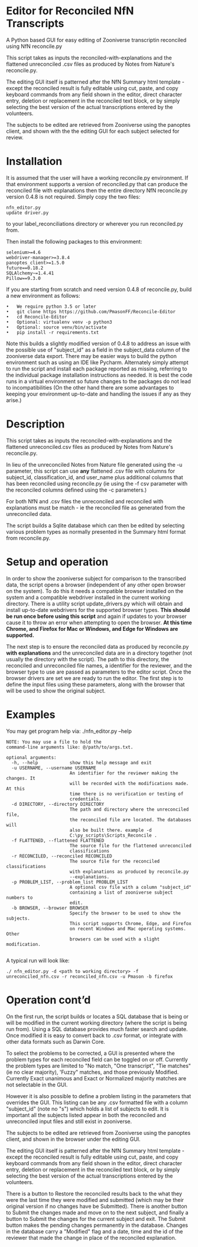 # Editor for Reconciled NfN Transcripts  
A Python based GUI for easy editing of Zooniverse transcriptin reconciled using NfN reconcile.py

This script takes as inputs the reconciled-with-explanations and the flattened 
unreconciled .csv files as produced by Notes from Nature's reconcile.py.

The editing GUI itself is patterned after the NfN Summary html template - except the reconciled result is fully editable using cut, paste, and copy keyboard commands from any field shown in the editor, direct character entry, deletion or replacement in the reconciled text block, or by simply selecting the best version of the actual transcriptions entered by the volunteers.

The subjects to be edited are retrieved from Zooniverse using the panoptes client, and shown with the the editing GUI for each subject selected for review.

# Installation
It is assumed that the user will have a working reconcile.py environment.  If that environment supports a version of reconciled.py that can produce the reconciled file with explanations then the entire directory NfN reconcile.py version 0.4.8 is not required.  Simply copy the two files:

````
nfn_editor.py
update driver.py
````

to your label_reconciliations directory or wherever you run reconciled.py from.

Then install the following packages to this environment:

````
selenium>=4.6  
webdriver-manager>=3.8.4  
panoptes_client>=1.5.0  
future==0.18.2
SQLAlchemy~=1.4.41
Pillow==9.3.0
````

If you are starting from scratch and need version 0.4.8 of reconcile.py, build a new environment as follows:

````
•	We require python 3.5 or later
•	git clone https https://github.com/PmasonFF/Reconcile-Editor
•	cd Reconcile-Editor
•	Optional: virtualenv venv -p python3
•	Optional: source venv/bin/activate
•	pip install -r requirements.txt
````

Note this builds a slightly modified version of 0.4.8 to address an issue with the possible use of "subject_id" as a field in the subject_data column of the zooniverse data export.  There may be easier ways to build the python environment such as using an IDE like Pycharm.  Alternately simply attempt to run the script and install each package reported as missing, referring to the individual package installation instructions as needed.  It is best the code runs in a virtual environment so future changes to the packages do not lead to incompatibilities (On the other hand there are some advantages to keeping your environment up-to-date and handling the issues if any as they arise.)  



# Description
This script takes as inputs the reconciled-with-explanations and the flattened unreconciled.csv files as produced by Notes from Nature's reconcile.py.

In lieu of the unreconciled Notes from Nature file generated using the -u parameter, this script can use **any** flattened .csv file with columns for subject_id, classification_id, and user_name plus additional columns that has been reconciled using reconcile.py (ie using the -f csv parameter with the reconciled columns defined using the -c parameters.)

For both NfN and .csv files the unreconciled and reconciled with explanations must be match - ie the reconciled file as generated from the unreconciled data.

The script builds a Sqlite database which can then be edited by selecting various problem types as normally presented in the Summary html format from reconcile.py.


# Setup and operation
In order to show the zooniverse subject for comparison to the transcribed data, the script opens a browser (independent of any other open browser on the system). To do this it needs a compatible browser installed on the system and a compatible webdriver installed in the current working directory.  There is a utility script update_drivers.py which will obtain and install up-to-date webdrivers for the supported browser types. **This should be run once before using this script** and again if updates to your browser cause it to throw an error when attempting to open the browser. **At this time Chrome, and Firefox for Mac or Windows, and Edge for Windows are supported.**

The next step is to ensure the reconciled data as produced by reconcile.py **with explanations** and the unreconciled data are in a directory together (not usually the directory with the script).  The path to this directory, the reconciled and unreconciled file names, a identifier for the reviewer, and the browser type to use are passed as parameters to the editor script.  Once the browser drivers are set we are ready to run the editor. The first step is to define the input files using these parameters, along with the browser that will be used to show the original subject. 

# Examples
You may get program help via:
./nfn_editor.py –help

````
NOTE: You may use a file to hold the
command-line arguments like: @/path/to/args.txt.

optional arguments:
  -h, --help            show this help message and exit
  -u USERNAME, --username USERNAME
                        An identifier for the reviewer making the changes. It
                        will be recorded with the modifications made. At this
                        time there is no verification or testing of
                        credentials.
  -d DIRECTORY, --directory DIRECTORY
                        The path and directory where the unreconciled file,
                        the reconciled file are located. The databases will
                        also be built there. example -d
                        C:\py_scripts\Scripts_Reconcile .
  -f FLATTENED, --flattened FLATTENED
                        The source file for the flattened unreconciled
                        classifications
  -r RECONCILED, --reconciled RECONCILED
                        The source file for the reconciled classifications
                        with explanations as produced by reconcile.py
                        --explanations.
  -p PROBLEM_LIST, --problem_list PROBLEM_LIST
                        A optional csv file with a column "subject_id"
                        containing a list of zooniverse subject numbers to
                        edit.
  -b BROWSER, --browser BROWSER
                        Specify the browser to be used to show the subjects.
                        This script supports Chrome, Edge, and Firefox
                        on recent Windows and Mac operating systems. Other
                        browsers can be used with a slight modification.
                        
````

A typical run will look like:
````
./ nfn_editor.py -d <path to working directory> -f unreconciled_nfn.csv -r reconciled_nfn.csv -u Pmason -b firefox
````

# Operation cont’d

On the first run, the script builds or locates a SQL database that is being or will be modified in the current working directory (where the script is being run from).  Using a SQL database provides much faster search and update. Once modified it is easy to convert back to .csv format, or integrate with other data formats such as Darwin Core. 

To select the problems to be corrected, a GUI is presented where the problem types for each reconciled field can be toggled on or off. Currently the problem types are limited to "No match, "One transcript", "Tie matches" (ie no clear majority), 'Fuzzy" matches, and those previously Modified. Currently Exact unanimous and Exact or Normalized majority matches are not selectable in the GUI.

However it is also possible to define a problem listing in the parameters that overrides the GUI.  This listing can be any .csv formatted file with a column "subject_id" (note no "s") which holds a list of subjects to edit. It is important all the subjects listed appear in both the reconciled and unreconciled input files and still exist in zooniverse.

The subjects to be edited are retrieved from Zooniverse using the panoptes client, and shown in the browser under the editing GUI.

The editing GUI itself is patterned after the NfN Summary html template - except the reconciled result is fully editable using cut, paste, and copy keyboard commands from any field shown in the editor, direct character entry, deletion or replacement in the reconciled text block, or by simply selecting the best version of the actual transcriptions entered by the volunteers.

There is a button to Restore the reconciled results back to the what they were the last time they were modified and submitted (which may be their original version if no changes have be Submitted).  There is another button to Submit the changes made and move on to the next subject, and finally a button to Submit the changes for the current subject and exit.  The Submit button makes the pending changes permanently in the database. Changes in the database carry a "Modified" flag and a date, time and the id of the reviewer that made the change in place of the reconciled explanation.

